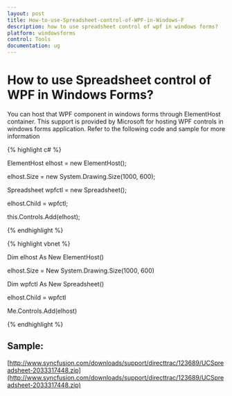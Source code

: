 ```yaml
---
layout: post
title: How-to-use-Spreadsheet-control-of-WPF-in-Windows-F
description: how to use spreadsheet control of wpf in windows forms?
platform: windowsforms
control: Tools
documentation: ug
---
```


# How to use Spreadsheet control of WPF in Windows Forms?

You can host that WPF component in windows forms through ElementHost container. This support is provided by Microsoft for hosting WPF controls in windows forms application. Refer to the following code and sample for more information

{% highlight c# %}

ElementHost elhost = new ElementHost();

elhost.Size = new System.Drawing.Size(1000, 600);

Spreadsheet wpfctl = new Spreadsheet();

elhost.Child = wpfctl;

this.Controls.Add(elhost);


{% endhighlight  %}


{% highlight vbnet %}

Dim elhost As New ElementHost()

elhost.Size = New System.Drawing.Size(1000, 600)

Dim wpfctl As New Spreadsheet()

elhost.Child = wpfctl

Me.Controls.Add(elhost)

{% endhighlight  %}



## Sample:

[http://www.syncfusion.com/downloads/support/directtrac/123689/UCSpreadsheet-2033317448.zip](http://www.syncfusion.com/downloads/support/directtrac/123689/UCSpreadsheet-2033317448.zip)

